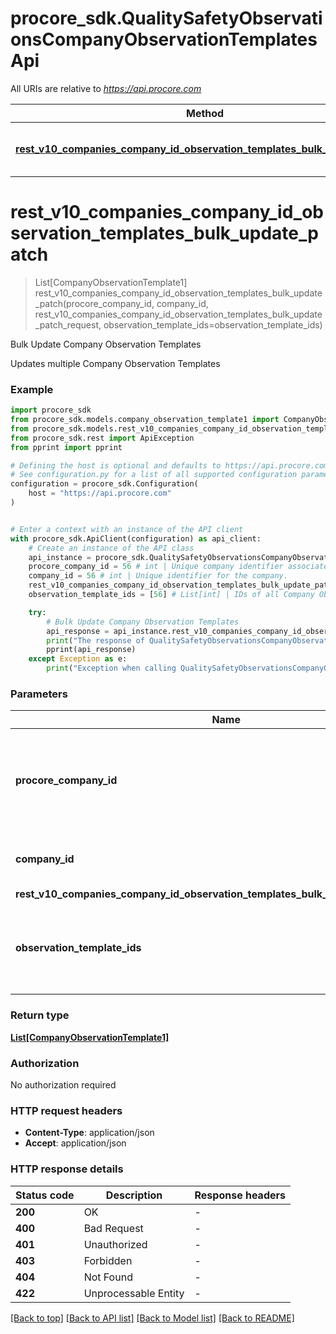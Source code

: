# procore_sdk.QualitySafetyObservationsCompanyObservationTemplatesApi

All URIs are relative to *https://api.procore.com*

Method | HTTP request | Description
------------- | ------------- | -------------
[**rest_v10_companies_company_id_observation_templates_bulk_update_patch**](QualitySafetyObservationsCompanyObservationTemplatesApi.md#rest_v10_companies_company_id_observation_templates_bulk_update_patch) | **PATCH** /rest/v1.0/companies/{company_id}/observation_templates/bulk_update | Bulk Update Company Observation Templates


# **rest_v10_companies_company_id_observation_templates_bulk_update_patch**
> List[CompanyObservationTemplate1] rest_v10_companies_company_id_observation_templates_bulk_update_patch(procore_company_id, company_id, rest_v10_companies_company_id_observation_templates_bulk_update_patch_request, observation_template_ids=observation_template_ids)

Bulk Update Company Observation Templates

Updates multiple Company Observation Templates

### Example


```python
import procore_sdk
from procore_sdk.models.company_observation_template1 import CompanyObservationTemplate1
from procore_sdk.models.rest_v10_companies_company_id_observation_templates_bulk_update_patch_request import RestV10CompaniesCompanyIdObservationTemplatesBulkUpdatePatchRequest
from procore_sdk.rest import ApiException
from pprint import pprint

# Defining the host is optional and defaults to https://api.procore.com
# See configuration.py for a list of all supported configuration parameters.
configuration = procore_sdk.Configuration(
    host = "https://api.procore.com"
)


# Enter a context with an instance of the API client
with procore_sdk.ApiClient(configuration) as api_client:
    # Create an instance of the API class
    api_instance = procore_sdk.QualitySafetyObservationsCompanyObservationTemplatesApi(api_client)
    procore_company_id = 56 # int | Unique company identifier associated with the Procore User Account.
    company_id = 56 # int | Unique identifier for the company.
    rest_v10_companies_company_id_observation_templates_bulk_update_patch_request = procore_sdk.RestV10CompaniesCompanyIdObservationTemplatesBulkUpdatePatchRequest() # RestV10CompaniesCompanyIdObservationTemplatesBulkUpdatePatchRequest | 
    observation_template_ids = [56] # List[int] | IDs of all Company Observation Templates specified for bulk update (optional)

    try:
        # Bulk Update Company Observation Templates
        api_response = api_instance.rest_v10_companies_company_id_observation_templates_bulk_update_patch(procore_company_id, company_id, rest_v10_companies_company_id_observation_templates_bulk_update_patch_request, observation_template_ids=observation_template_ids)
        print("The response of QualitySafetyObservationsCompanyObservationTemplatesApi->rest_v10_companies_company_id_observation_templates_bulk_update_patch:\n")
        pprint(api_response)
    except Exception as e:
        print("Exception when calling QualitySafetyObservationsCompanyObservationTemplatesApi->rest_v10_companies_company_id_observation_templates_bulk_update_patch: %s\n" % e)
```



### Parameters


Name | Type | Description  | Notes
------------- | ------------- | ------------- | -------------
 **procore_company_id** | **int**| Unique company identifier associated with the Procore User Account. | 
 **company_id** | **int**| Unique identifier for the company. | 
 **rest_v10_companies_company_id_observation_templates_bulk_update_patch_request** | [**RestV10CompaniesCompanyIdObservationTemplatesBulkUpdatePatchRequest**](RestV10CompaniesCompanyIdObservationTemplatesBulkUpdatePatchRequest.md)|  | 
 **observation_template_ids** | [**List[int]**](int.md)| IDs of all Company Observation Templates specified for bulk update | [optional] 

### Return type

[**List[CompanyObservationTemplate1]**](CompanyObservationTemplate1.md)

### Authorization

No authorization required

### HTTP request headers

 - **Content-Type**: application/json
 - **Accept**: application/json

### HTTP response details

| Status code | Description | Response headers |
|-------------|-------------|------------------|
**200** | OK |  -  |
**400** | Bad Request |  -  |
**401** | Unauthorized |  -  |
**403** | Forbidden |  -  |
**404** | Not Found |  -  |
**422** | Unprocessable Entity |  -  |

[[Back to top]](#) [[Back to API list]](../README.md#documentation-for-api-endpoints) [[Back to Model list]](../README.md#documentation-for-models) [[Back to README]](../README.md)

